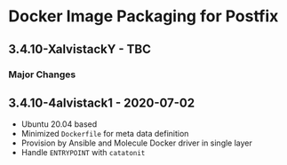 # Docker Image Packaging for Postfix

## 3.4.10-XalvistackY - TBC

### Major Changes

## 3.4.10-4alvistack1 - 2020-07-02

  - Ubuntu 20.04 based
  - Minimized `Dockerfile` for meta data definition
  - Provision by Ansible and Molecule Docker driver in single layer
  - Handle `ENTRYPOINT` with `catatonit`
